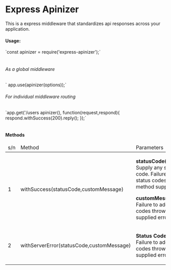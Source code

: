 <h1>Express Apinizer</h1>

This is a express middleware that standardizes api responses across your application.

<h4>Usage:</h4>  
`const apinizer = require('express-apinizer');`
<br><br>
<h6>As a global middleware</h6>
 `  app.use(apinizer(options));`
  <h6>For individual middleware routing</h6>
  `app.get('/users  apinizer(), function(request,respond){
    respond.withSuccess(200).reply();
  });`
<br><br>

<h4>Methods</h4>

<table>
    <thead>
        <tr>
            <td>s/n</td>
            <td>Method</td>
            <td>Parameters</td>
            <td>Info</td>
        </tr>
    </thead>
    <tbody>
        <tr>
            <td>1</td>
            <td>withSuccess(statusCode,customMessage)</td>
            <td>
                    <p><b>statusCode(required):</b> Supply any success http code. Failure to add a status codes throws a no method supplied error </p>
                    <p><b>customMessage(optional):</b> Failure to add a status codes throws a no method supplied error </p>
            </td>
            <td>
                <p>This method is used when the request has succeeded with no error</p>
            </td>
        </tr>
        <tr>
                    <td>2</td>
                    <td>withServerError(statusCode,customMessage)</td>
                    <td>
                            <p><b>Status Code(required):</b> Failure to add a status codes throws a no method supplied error </p>
                    </td>
         </tr>
    </tbody>
</table>